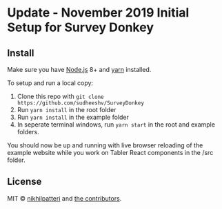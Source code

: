 # Update - November 2019 Initial Setup for Survey Donkey

## Install

Make sure you have [Node.js](https://nodejs.org/) 8+ and [yarn](https://yarnpkg.com) installed.

To setup and run a local copy:

1.  Clone this repo with `git clone https://github.com/sudheeshv/SurveyDonkey`
2.  Run `yarn install` in the root folder
3.  Run `yarn install` in the example folder
4.  In seperate terminal windows, run `yarn start` in the root and example folders.

You should now be up and running with live browser reloading of the example website while you work on Tabler React components in the /src folder.

## License

MIT © [nikhilpatteri](https://github.com/nikhilpatteri) and [the contributors](https://github.com/sudheeshv/surveydonkey/graphs/contributors).
